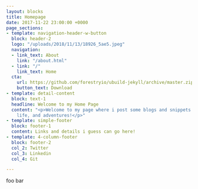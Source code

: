 ```yaml
---
layout: blocks
title: Homepage
date: 2017-11-22 23:00:00 +0000
page_sections:
- template: navigation-header-w-button
  block: header-2
  logo: "/uploads/2018/11/13/18926_5ae5.jpeg"
  navigation:
  - link_text: About
    link: "/about.html"
  - link: "/"
    link_text: Home
  cta:
    url: https://github.com/forestryio/ubuild-jekyll/archive/master.zip
    button_text: Download
- template: detail-content
  block: text-1
  headline: Welcome to my Home Page
  content: "<p>Welcome to my page where i post some blogs and snippets about my coding,
    life, and adventures!</p>"
- template: simple-footer
  block: footer-1
  content: Links and details i guess can go here!
- template: 4-column-footer
  block: footer-2
  col_2: Twitter
  col_3: Linkedin
  col_4: Git

---
```

foo bar